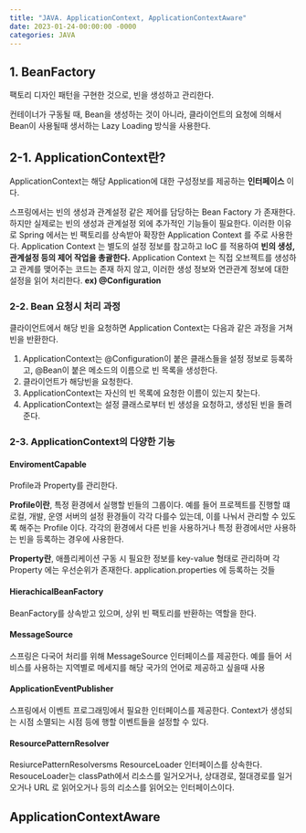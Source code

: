 ```yaml
---
title: "JAVA. ApplicationContext, ApplicationContextAware"
date: 2023-01-24-00:00:00 -0000
categories: JAVA
---
```


## 1. BeanFactory
팩토리 디자인 패턴을 구현한 것으로, 빈을 생성하고 관리한다.

컨테이너가 구동될 때, Bean을 생성하는 것이 아니라, 클라이언트의 요청에 의해서 Bean이 사용될때 생서하는 Lazy Loading 방식을 사용한다.

## 2-1. ApplicationContext란?
ApplicationContext는 해당 Application에 대한 구성정보를 제공하는 __인터페이스__ 이다. 

스프링에서는 빈의 생성과 관계설정 같은 제어를 담당하는 Bean Factory 가 존재한다. 하지만 실제로는 빈의 생성과 관계설정 외에 추가적인 기능들이 필요한다. 
이러한 이유로 Spring 에서는 빈 팩토리를 상속받아 확장한 Application Context 를 주로 사용한다.
Application Context 는 별도의 설정 정보를 참고하고 IoC 를 적용하여 __빈의 생성, 관계설정 등의 제어 작업을 총괄한다.__ 
Application Context 는 직접 오브젝트를 생성하고 관계를 맺어주는 코드는 존재 하지 않고, 이러한 생성 정보와 연관관계 정보에 대한 설정을 읽어 처리한다. __ex) @Configuration__ 

### 2-2. Bean 요청시 처리 과정 
클라이언트에서 해당 빈을 요청하면 Application Context는 다음과 같은 과정을 거쳐 빈을 반환한다.
1. ApplicationContext는 @Configuration이 붙은 클래스들을 설정 정보로 등록하고, @Bean이 붙은 메소드의 이름으로 빈 목록을 생성한다.
2. 클라이언트가 해당빈을 요청한다.
3. ApplicationContext는 자신의 빈 목록에 요청한 이름이 있는지 찾는다.
4. ApplicationContext는 설정 클래스로부터 빈 생성을 요청하고, 생성된 빈을 돌려준다. 

### 2-3. ApplicationContext의 다양한 기능
#### EnviromentCapable
Profile과 Property를 관리한다.

__Profile이란__, 특정 환경에서 실행할 빈들의 그룹이다. 예를 들어 프로젝트를 진행할 떄 로컬, 개발, 운영 서버의 설정 환경들이 각각 다를수 있는데, 이를 나눠서 관리할 수 있도록 해주는 Profile 이다.
각각의 환경에서 다른 빈을 사용하거나 특정 환경에서만 사용하는 빈을 등록하는 경우에 사용한다.

__Property란__, 애플리케이션 구동 시 필요한 정보를 key-value 형태로 관리하며 각 Property 에는 우선순위가 존재한다. 
application.properties 에 등록하는 것들

#### HierachicalBeanFactory
BeanFactory를 상속받고 있으며, 상위 빈 팩토리를 반환하는 역할을 한다.

#### MessageSource
스프링은 다국어 처리를 위해 MessageSource 인터페이스를 제공한다. 예를 들어 서비스를 사용하는 지역별로 메세지를 해당 국가의 언어로 제공하고 싶을때 사용

#### ApplicationEventPublisher
스프링에서 이벤트 프로그래밍에서 필요한 인터페이스를 제공한다. Context가 생성되는 시점 소멸되는 시점 등에 행할 이벤트들을 설정할 수 있다.

#### ResourcePatternResolver
ResiurcePatternResolversms ResourceLoader 인터페이스를 상속한다. ResouceLoader는 classPath에서 리소스를 일거오거나,
상대경로, 절대경로를 일거오거나 URL 로 읽어오거나 등의 리소스를 읽어오는 인터페이스이다.



## ApplicationContextAware
